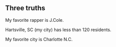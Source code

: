 ## Three truths

My favorite rapper is J.Cole.

Hartsville, SC (my city) has less than 120 residents.

My favorite city is Charlotte N.C. 
